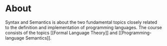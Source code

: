 ```toc
```
# About
Syntax and Semantics is about the two fundamental topics closely related to the definition and implementation of programming languages.
The course consists of the topics [[Formal Language Theory]] and [[Programming-language Semantics]].

# 
